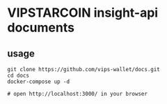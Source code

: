# VIPSTARCOIN insight-api documents

## usage

```
git clone https://github.com/vips-wallet/docs.git
cd docs
docker-compose up -d

# open http://localhost:3000/ in your browser
```
